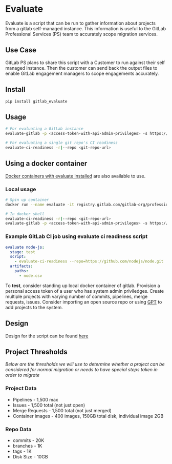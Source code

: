 # Evaluate
Evaluate is a script that can be run to gather information about projects from a gitlab self-managed instance. This information is useful to the GitLab Professional Services (PS) team to accurately scope migration services. 

## Use Case
GitLab PS plans to share this script with a Customer to run against their self managed instance. Then the customer can send back the output files to enable GitLab engagement managers to scope engagements accurately. 

## Install

```
pip install gitlab_evaluate
```

## Usage

```bash
# For evaluating a GitLab instance
evaluate-gitlab -p <access-token-with-api-admin-privileges> -s https://gitlab.example.com

# For evaluating a single git repo's CI readiness
evaluate-ci-readiness -r|--repo <git-repo-url>
```

## Using a docker container

[Docker containers with evaluate installed](https://gitlab.com/gitlab-org/professional-services-automation/tools/utilities/evaluate/container_registry) are also available to use.

### Local usage

```bash
# Spin up container
docker run --name evaluate -it registry.gitlab.com/gitlab-org/professional-services-automation/tools/utilities/evaluate:latest /bin/bash

# In docker shell
evaluate-ci-readiness -r|--repo <git-repo-url>
evaluate-gitlab -p <access-token-with-api-admin-privileges> -s https://gitlab.example.com
```

### Example GitLab CI job using evaluate ci readiness script

```yaml
evaluate node-js:
  stage: test
  script:
    - evaluate-ci-readiness --repo=https://github.com/nodejs/node.git
  artifacts:
    paths:
      - node.csv
```

To **test**, consider standing up local docker container of gitlab. Provision a personal access token of a user who has system admin priviledges. Create multiple projects with varying number of commits, pipelines, merge requests, issues. Consider importing an open source repo or using [GPT](https://gitlab.com/gitlab-org/quality/performance) to add projects to the system.  

## Design
Design for the script can be found [here](https://gitlab.com/gitlab-com/customer-success/professional-services-group/ps-leadership-team/ps-practice-management/-/issues/83)

## Project Thresholds
_Below are the thresholds we will use to determine whether a project can be considered for normal migration or needs to have special steps taken in order to migrate_ 

### Project Data
- Pipelines - 1,500 max
- Issues - 1,500 total (not just open)
- Merge Requests - 1,500 total (not just merged)
- Container images - 400 images, 150GB total disk, individual image 2GB

### Repo Data
- commits - 20K
- branches - 1K
- tags - 1K
- Disk Size - 10GB
